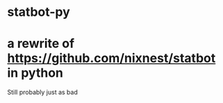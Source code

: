 # statbot-py
# a rewrite of https://github.com/nixnest/statbot in python
Still probably just as bad
